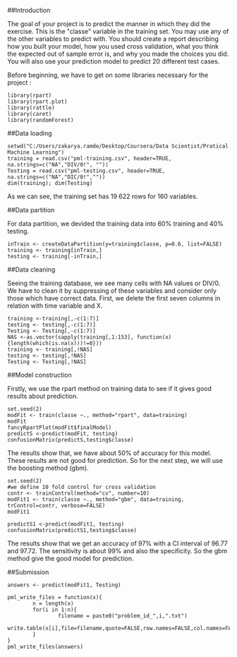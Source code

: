 ##Introduction

The goal of your project is to predict the manner in which they did the exercise. This is the "classe" variable in the training set. You may use any of the other variables to predict with. You should create a report describing how you built your model, how you used cross validation, what you think the expected out of sample error is, and why you made the choices you did. You will also use your prediction model to predict 20 different test cases. 

Before beginning, we have to get on some libraries necessary for the project :

```{r}
library(rpart)
library(rpart.plot)
library(rattle)
library(caret)
library(randomForest)

```


##Data loading 

```{r}
setwd("C:/Users/zakarya.ramde/Desktop/Coursera/Data Scientist/Pratical Machine Learning")
training = read.csv("pml-training.csv", header=TRUE, na.strings=c("NA","DIV/0!", ""))
Testing = read.csv("pml-testing.csv", header=TRUE, na.strings=c("NA","DIC/0!",""))
dim(training); dim(Testing) 
```
As we can see, the training set has 19 622 rows for 160 variables. 


##Data partition 

For data partition, we devided the training data into 60% training and 40% testing.

```{r}
inTrain <- createDataPartition(y=training$classe, p=0.6, list=FALSE)
training <- training[inTrain,]
testing <- training[-inTrain,]

```


##Data cleaning 

Seeing the training database, we see many cells with NA values or DIV/0. We have to clean it by suppressing of these variables and consider only those which have correct data.
First, we delete the first seven columns in relation with time variable and X. 

```{r}
training <-training[,-c(1:7)]
testing <- testing[,-c(1:7)]
Testing <- Testing[,-c(1:7)]
NAS <-as.vector(sapply(training[,1:153], function(x) {length(which(is.na(x)))!=0}))
training <- training[,!NAS]
testing <- testing[,!NAS]
Testing <- Testing[,!NAS]
```



##Model construction 

Firstly, we use the rpart method on training data to see if it gives good results about prediction.

```{r}
set.seed(2)
modFit <- train(classe ~., method="rpart", data=training)
modFit
fancyRpartPlot(modFit$finalModel)
predictS <-predict(modFit, testing)
confusionMatrix(predictS,testing$classe)
```


The results show that, we have about 50% of accuracy for this model. These results are not good for prediction. So for the next step, we will use the boosting method (gbm).


```{r}
set.seed(2)
#we define 10 fold control for cross validation 
contr <- trainControl(method="cv", number=10)
modFit1 <- train(classe ~., method="gbm", data=training, trControl=contr, verbose=FALSE)
modFit1
```


```{r}
predictS1 <-predict(modFit1, testing)
confusionMatrix(predictS1,testing$classe)
```

The results show that we get an accuracy of 97% with a CI interval of 96.77 and 97.72. The sensitivity is about 99% and also the specificity. 
So the gbm method give the good model for prediction. 


##Submission 

```{r}
answers <- predict(modFit1, Testing)

```

```{r}
pml_write_files = function(x){
        n = length(x)
        for(i in 1:n){
                filename = paste0("problem_id_",i,".txt")
                write.table(x[i],file=filename,quote=FALSE,row.names=FALSE,col.names=FALSE)
        }
}
pml_write_files(answers)

```







